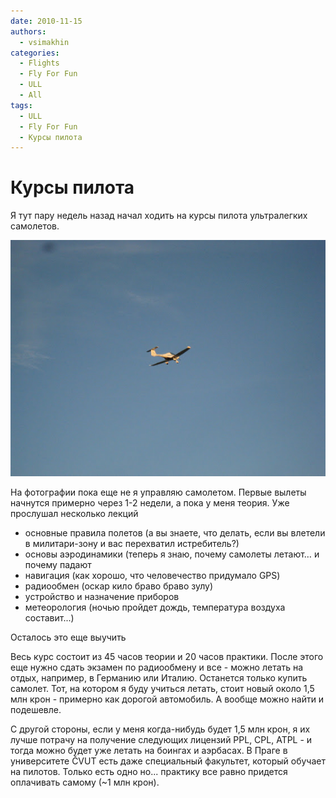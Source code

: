 ```yaml
---
date: 2010-11-15
authors:
  - vsimakhin
categories:
  - Flights
  - Fly For Fun
  - ULL
  - All
tags:
  - ULL
  - Fly For Fun
  - Курсы пилота
---
```


# Курсы пилота

Я тут пару недель назад начал ходить на курсы пилота ультралегких самолетов.

![Самолет](IMG_2980.jpg)

На фотографии пока еще не я управляю самолетом. Первые вылеты начнутся примерно через 1-2 недели, а пока у меня теория. Уже прослушал несколько лекций

<!-- more -->

* основные правила полетов (а вы знаете, что делать, если вы влетели в милитари-зону и вас перехватил истребитель?)
* основы аэродинамики (теперь я знаю, почему самолеты летают… и почему падают
* навигация (как хорошо, что человечество придумало GPS)
* радиообмен (оскар кило браво браво зулу)
* устройство и назначение приборов
* метеорология (ночью пройдет дождь, температура воздуха составит...)

Осталось это еще выучить

Весь курс состоит из 45 часов теории и 20 часов практики. После этого еще нужно сдать экзамен по радиообмену и все - можно летать на отдых, например, в Германию или Италию. Останется только купить самолет. Тот, на котором я буду учиться летать, стоит новый около 1,5 млн крон - примерно как дорогой автомобиль. А вообще можно найти и подешевле.

С другой стороны, если у меня когда-нибудь будет 1,5 млн крон, я их лучше потрачу на получение следующих лицензий PPL, CPL, ATPL - и тогда можно будет уже летать на боингах и аэрбасах. В Праге в университете ČVUT есть даже специальный факультет, который обучает на пилотов. Только есть одно но...  практику все равно придется оплачивать самому (~1 млн крон).
